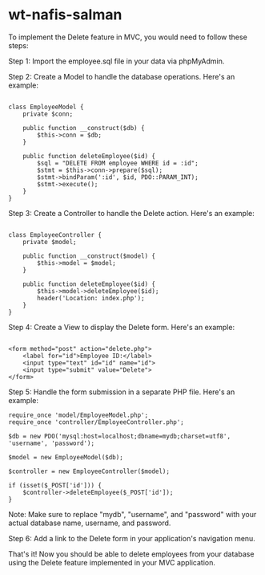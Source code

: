 # wt-nafis-salman

To implement the Delete feature in MVC, you would need to follow these steps:

Step 1: Import the employee.sql file in your data via phpMyAdmin.

Step 2: Create a Model to handle the database operations. Here's an example:

```

class EmployeeModel {
    private $conn;

    public function __construct($db) {
        $this->conn = $db;
    }

    public function deleteEmployee($id) {
        $sql = "DELETE FROM employee WHERE id = :id";
        $stmt = $this->conn->prepare($sql);
        $stmt->bindParam(':id', $id, PDO::PARAM_INT);
        $stmt->execute();
    }
}
```

Step 3: Create a Controller to handle the Delete action. Here's an example:

```

class EmployeeController {
    private $model;

    public function __construct($model) {
        $this->model = $model;
    }

    public function deleteEmployee($id) {
        $this->model->deleteEmployee($id);
        header('Location: index.php');
    }
}
```
Step 4: Create a View to display the Delete form. Here's an example:

```

<form method="post" action="delete.php">
    <label for="id">Employee ID:</label>
    <input type="text" id="id" name="id">
    <input type="submit" value="Delete">
</form>
```
Step 5: Handle the form submission in a separate PHP file. Here's an example:

```
require_once 'model/EmployeeModel.php';
require_once 'controller/EmployeeController.php';

$db = new PDO('mysql:host=localhost;dbname=mydb;charset=utf8', 'username', 'password');

$model = new EmployeeModel($db);

$controller = new EmployeeController($model);

if (isset($_POST['id'])) {
    $controller->deleteEmployee($_POST['id']);
}
```

Note: Make sure to replace "mydb", "username", and "password" with your actual database name, username, and password.

Step 6: Add a link to the Delete form in your application's navigation menu.

That's it! Now you should be able to delete employees from your database using the Delete feature implemented in your MVC application.

